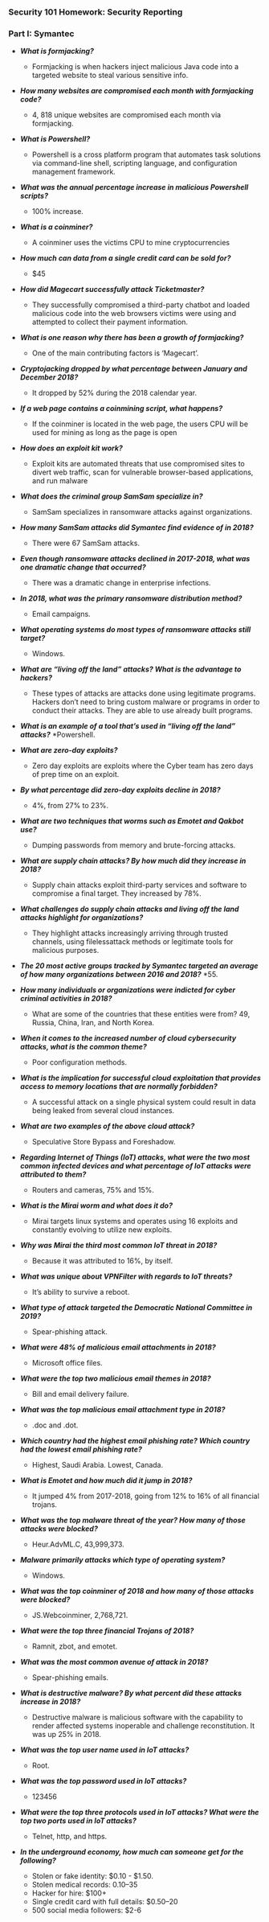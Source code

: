 ### Security 101 Homework: Security Reporting
### Part I: Symantec

* **_What is formjacking?_**
  * Formjacking is when hackers inject malicious Java code into a targeted website to steal various sensitive info.


* **_How many websites are compromised each month with formjacking code?_**
  * 4, 818 unique websites are compromised each month via formjacking. 


* **_What is Powershell?_**
  * Powershell is a cross platform program that automates task solutions via command-line shell, scripting language, and configuration management framework.


* **_What was the annual percentage increase in malicious Powershell scripts?_**
  * 100% increase. 


* **_What is a coinminer?_**
  * A coinminer uses the victims CPU to mine cryptocurrencies


* **_How much can data from a single credit card can be sold for?_**
  * $45


* **_How did Magecart successfully attack Ticketmaster?_**
  * They successfully compromised a third-party chatbot and loaded malicious code into the web browsers victims were using and attempted to collect their payment information. 

* **_What is one reason why there has been a growth of formjacking?_** 
  * One of the main contributing factors is ‘Magecart’. 


* **_Cryptojacking dropped by what percentage between January and December 2018?_**
  * It dropped by 52% during the 2018 calendar year.



* **_If a web page contains a coinmining script, what happens?_**
  * If the coinminer is located in the web page, the users CPU will be used for mining as long as the page is open


* **_How does an exploit kit work?_**
  * Exploit kits are automated threats that use compromised sites to divert web traffic, scan for vulnerable browser-based applications, and run malware


* **_What does the criminal group SamSam specialize in?_** 
  * SamSam specializes in ransomware attacks against organizations. 

* **_How many SamSam attacks did Symantec find evidence of in 2018?_**
  * There were 67 SamSam attacks.

* **_Even though ransomware attacks declined in 2017-2018, what was one dramatic change that occurred?_**
  * There was a dramatic change in enterprise infections. 


* **_In 2018, what was the primary ransomware distribution method?_**
  * Email campaigns. 

* **_What operating systems do most types of ransomware attacks still target?_**
  * Windows.

* **_What are “living off the land” attacks? What is the advantage to hackers?_** 
  * These types of attacks are attacks done using legitimate programs. Hackers don’t need to bring custom malware or programs in order to conduct their attacks. They are able to use already built programs. 

* **_What is an example of a tool that’s used in “living off the land” attacks?_**
  *Powershell.


* **_What are zero-day exploits?_**
  * Zero day exploits are exploits where the Cyber team has zero days of prep time on an exploit. 


* **_By what percentage did zero-day exploits decline in 2018?_** 
  * 4%, from 27% to 23%.

* **_What are two techniques that worms such as Emotet and Qakbot use?_**
  * Dumping passwords from memory and brute-forcing attacks. 

* **_What are supply chain attacks? By how much did they increase in 2018?_**
  * Supply chain attacks exploit third-party services and software to compromise a final target. They increased by 78%.

* **_What challenges do supply chain attacks and living off the land attacks highlight for organizations?_**
  * They highlight attacks increasingly arriving through trusted channels, using filelessattack methods or legitimate tools for malicious purposes.

* **_The 20 most active groups tracked by Symantec targeted an average of how many organizations between 2016 and 2018?_**
  *55. 

* **_How many individuals or organizations were indicted for cyber criminal activities in 2018?_**
  * What are some of the countries that these entities were from? 49, Russia, China, Iran, and North Korea. 

* **_When it comes to the increased number of cloud cybersecurity attacks, what is the common theme?_**
  * Poor configuration methods. 

* **_What is the implication for successful cloud exploitation that provides access to memory locations that are normally forbidden?_**
  * A successful attack on a single physical system could result in data being leaked from several cloud instances.

* **_What are two examples of the above cloud attack?_** 
  * Speculative Store Bypass and Foreshadow.

* **_Regarding Internet of Things (IoT) attacks, what were the two most common infected devices and what percentage of IoT attacks were attributed to them?_**
  * Routers and cameras, 75% and 15%.

* **_What is the Mirai worm and what does it do?_**
  * Mirai targets linux systems and operates using 16 exploits and constantly evolving to utilize new exploits. 

* **_Why was Mirai the third most common IoT threat in 2018?_**
  * Because it was attributed to 16%, by itself. 

* **_What was unique about VPNFilter with regards to IoT threats?_**
  * It’s ability to survive a reboot. 

* **_What type of attack targeted the Democratic National Committee in 2019?_**
  * Spear-phishing attack. 

* **_What were 48% of  malicious email attachments in 2018?_**
  * Microsoft office files. 

* **_What were the top two malicious email themes in 2018?_** 
  * Bill and email delivery failure. 

* **_What was the top malicious email attachment type in 2018?_**
  * .doc and .dot. 

* **_Which country had the highest email phishing rate? Which country had the lowest email phishing rate?_**
  * Highest, Saudi Arabia. Lowest, Canada.

* **_What is Emotet and how much did it jump in 2018?_**
  * It jumped 4% from 2017-2018, going from 12% to 16% of all financial trojans. 

* **_What was the top malware threat of the year? How many of those attacks were blocked?_**
  * Heur.AdvML.C, 43,999,373.

* **_Malware primarily attacks which type of operating system?_** 
  * Windows. 

* **_What was the top coinminer of 2018 and how many of those attacks were blocked?_**
  * JS.Webcoinminer, 2,768,721.

* **_What were the top three financial Trojans of 2018?_** 
  * Ramnit, zbot, and emotet. 

* **_What was the most common avenue of attack in 2018?_** 
  * Spear-phishing emails. 

* **_What is destructive malware? By what percent did these attacks increase in 2018?_**
  * Destructive malware is malicious software with the capability to render affected systems inoperable and challenge reconstitution. It was up 25% in 2018.

* **_What was the top user name used in IoT attacks?_**
  * Root. 

* **_What was the top password used in IoT attacks?_** 
  * 123456

* **_What were the top three protocols used in IoT attacks? What were the top two ports used in IoT attacks?_** 
  * Telnet, http, and https. 

* **_In the underground economy, how much can someone get for the following?_** 
  * Stolen or fake identity: $0.10 - $1.50. 
  * Stolen medical records: $0.10–$35
  * Hacker for hire: $100+
  * Single credit card with full details: $0.50–20
  * 500 social media followers: $2-6
